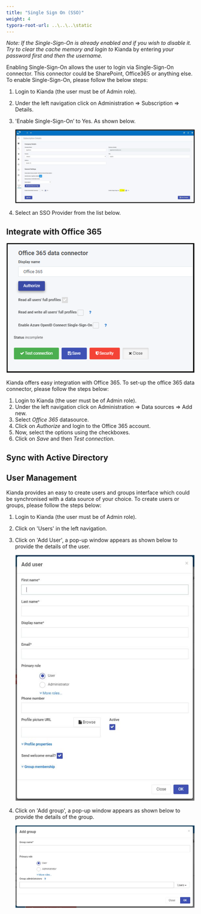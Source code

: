 ```yaml
---
title: "Single Sign On (SSO)"
weight: 4
typora-root-url: ..\..\..\static
---
```


*Note: If the Single-Sign-On is already enabled and if you wish to disable it. Try to clear the cache memory and* *login to* Kianda by entering *your password first and then the username.*  

Enabling Single-Sign-On allows the user to login via Single-Sign-On connector. This connector could be SharePoint, Office365 or anything else. To enable Single-Sign-On, please follow the below steps:

1. Login to Kianda (the user must be of Admin role). 

2. Under the left navigation click on Administration => Subscription => Details. 

3. 'Enable Single-Sign-On’ to Yes. As shown below.

   ![Single Sign On configuration](/images/kianda-sso.jpg)

4. Select an SSO Provider from the list below.

## Integrate with Office 365

![Office 365 connector settings](/images/IntegrateOffice365.PNG)

Kianda offers easy integration with Office 365. To set-up the office 365 data connector, please follow the steps below:

1. Login to Kianda (the user must be of Admin role).
2. Under the left navigation click on Administration => Data sources => Add new. 
3. Select *Office 365* datasource.
4. Click on *Authorize* and login to the Office 365 account.
5. Now, select the options using the checkboxes.
6. Click on *Save* and then *Test connection*.

## Sync with Active Directory

## User Management

Kianda provides an easy to create users and groups interface which could be synchronised with a data source of your choice. To create users or groups, please follow the steps below:

1. Login to Kianda (the user must be of Admin role). 

2. Click on 'Users' in the left navigation.

3. Click on 'Add User', a pop-up window appears as shown below to provide the details of the user.

   ![Add user dialog](/images/kianda-create-user.JPG)

4. Click on 'Add group', a pop-up window appears as shown below to provide the details of the group.

   ![Add group dialog](/images/kianda-create-group.JPG)



